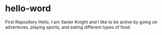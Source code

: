 # hello-word
First Repository 
Hello,
I am Xavier Knight and I like to be active by going on adventures, playing sports, and eating different types of food. 
